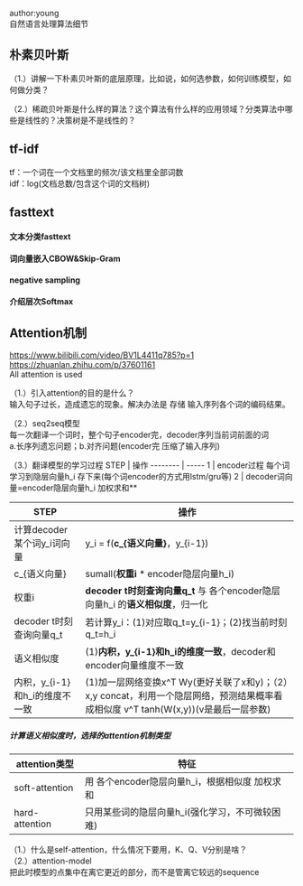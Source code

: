 
author:young<br>
自然语言处理算法细节<br>

## 朴素贝叶斯
（1.）讲解一下朴素贝叶斯的底层原理，比如说，如何选参数，如何训练模型，如何做分类？<br>

（2.）稀疏贝叶斯是什么样的算法？这个算法有什么样的应用领域？分类算法中哪些是线性的？决策树是不是线性的？<br>


## tf-idf  
tf：一个词在一个文档里的频次/该文档里全部词数<br>
idf：log(文档总数/包含这个词的文档树)<br>


## fasttext
#### 文本分类fasttext



#### 词向量嵌入CBOW&Skip-Gram


#### negative sampling
#### 介绍层次Softmax








## Attention机制
https://www.bilibili.com/video/BV1L4411q785?p=1<br>
https://zhuanlan.zhihu.com/p/37601161<br>
All attention is used<br>

（1.）引入attention的目的是什么？<br>
输入句子过长，造成遗忘的现象。解决办法是 存储 输入序列各个词的编码结果。<br>

（2.）seq2seq模型<br>
每一次翻译一个词时，整个句子encoder完，decoder序列当前词前面的词<br>
a.长序列遗忘问题；b.对齐问题(encoder完 压缩了输入序列)<br>

（3.）翻译模型的学习过程
STEP     | 操作
-------- | -----
1  | encoder过程 每个词学习到隐层向量h_i 存下来(每个词encoder的方式用lstm/gru等)
2  | decoder词向量=encoder隐层向量h_i 加权求和**

STEP     | 操作
-------- | -----
计算decoder某个词y_i词向量  | y_i = f(**c_{语义向量}**，y_{i-1})
c_{语义向量}  | sumall(**权重i** * encoder隐层向量h_i)
权重i  | **decoder t时刻查询向量q_t** 与 各个encoder隐层向量h_i 的**语义相似度**，归一化
decoder t时刻查询向量q_t  | 若计算y_i：(1)对应取q_t=y_{i-1}；(2)找当前时刻q_t=h_i
语义相似度  | (1)**内积，y_{i-1}和h_i的维度一致**，decoder和encoder向量维度不一致
内积，y_{i-1}和h_i的维度不一致  | (1)加一层网络变换x^T Wy(更好关联了x和y)；（2）x,y concat，利用一个隐层网络，预测结果概率看成相似度 v^T tanh(W(x,y))(v是最后一层参数)



##### 计算语义相似度时，选择的attention机制类型
attention类型     | 特征
-------- | -----
soft-attention  | 用 各个encoder隐层向量h_i，根据相似度 加权求和
hard-attention  | 只用某些词的隐层向量h_i(强化学习，不可微较困难)



（1.）什么是self-attention，什么情况下要用，K、Q、V分别是啥？<br>
（2.）attention-model<br>
把此时模型的点集中在离它更近的部分，而不是管离它较远的sequence<br>
































